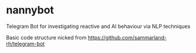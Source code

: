 # nannybot
Telegram Bot for investigating reactive and AI behaviour via NLP techniques

Basic code structure nicked from https://github.com/sammarland-rh/telegram-bot
